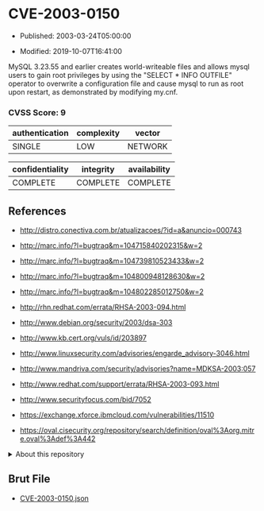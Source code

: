 # CVE-2003-0150

- Published: 2003-03-24T05:00:00

- Modified: 2019-10-07T16:41:00

MySQL 3.23.55 and earlier creates world-writeable files and allows mysql users to gain root privileges by using the "SELECT * INFO OUTFILE" operator to overwrite a configuration file and cause mysql to run as root upon restart, as demonstrated by modifying my.cnf.

### CVSS Score: **9**

| authentication | complexity | vector |
| --- | --- | --- |
| SINGLE | LOW | NETWORK |

| confidentiality | integrity | availability |
| --- | --- | --- |
| COMPLETE | COMPLETE | COMPLETE |

## References

* http://distro.conectiva.com.br/atualizacoes/?id=a&anuncio=000743

* http://marc.info/?l=bugtraq&m=104715840202315&w=2

* http://marc.info/?l=bugtraq&m=104739810523433&w=2

* http://marc.info/?l=bugtraq&m=104800948128630&w=2

* http://marc.info/?l=bugtraq&m=104802285012750&w=2

* http://rhn.redhat.com/errata/RHSA-2003-094.html

* http://www.debian.org/security/2003/dsa-303

* http://www.kb.cert.org/vuls/id/203897

* http://www.linuxsecurity.com/advisories/engarde_advisory-3046.html

* http://www.mandriva.com/security/advisories?name=MDKSA-2003:057

* http://www.redhat.com/support/errata/RHSA-2003-093.html

* http://www.securityfocus.com/bid/7052

* https://exchange.xforce.ibmcloud.com/vulnerabilities/11510

* https://oval.cisecurity.org/repository/search/definition/oval%3Aorg.mitre.oval%3Adef%3A442

<details>
<summary>About this repository</summary> 

  This repository is part of the project [Live Hack CVE](https://github.com/Live-Hack-CVE). Main website can be found [www.live-hack.org](https://www.live-hack.org) 
  
  Made by [Sn0wAlice](https://github.com/Sn0wAlice) for the people that care about security and need to have a feed of the latest CVEs. Hope you enjoy it, don't forget to star the repo and follow me on [Twitter](https://twitter.com/Sn0wAlice) and [Github](https://github.com/Sn0wAlice). And that is my [personnal website](https://www.alice-snow.me/)

  - [Home Page](https://github.com/Live-Hack-CVE)
  - [Framework](https://github.com/Live-Hack-CVE/cve-framework)
  - [CVE database](https://github.com/Live-Hack-CVE/full_database)
  - [Changelog](https://github.com/Live-Hack-CVE/Changelog)
</details>

## Brut File

* [CVE-2003-0150.json](https://raw.githubusercontent.com/Live-Hack-CVE/full_database/main/cves/2003/CVE-2003-0150.json)

